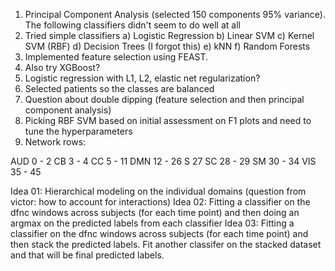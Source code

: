 1) Principal Component Analysis (selected 150 components 95% variance).
	The following classifiers didn't seem to do well at all
2) Tried simple classifiers
	a) Logistic Regression
	b) Linear SVM
	c) Kernel SVM (RBF)
	d) Decision Trees (I forgot this)
	e) kNN
	f) Random Forests
3) Implemented feature selection using FEAST.
4) Also try XGBoost?
5) Logistic regression with L1, L2, elastic net regularization?
6) Selected patients so the classes are balanced
7) Question about double dipping (feature selection and then principal component analysis)
8) Picking RBF SVM based on initial assessment on F1 plots and need to tune the hyperparameters
9) Network rows:

AUD 0 - 2
CB 3 - 4
CC 5 - 11
DMN 12 - 26
S 27
SC 28 - 29
SM 30 - 34
VIS 35 - 45

Idea 01: Hierarchical modeling on the individual domains (question from victor: how to account for interactions)
Idea 02: Fitting a classifier on the dfnc windows across subjects (for each time point) and then doing an argmax on the 
predicted labels from each classifier
Idea 03: Fitting a classifier on the dfnc windows across subjects (for each time point) and then stack the predicted labels.
Fit another classifer on the stacked dataset and that will be final predicted labels. 

